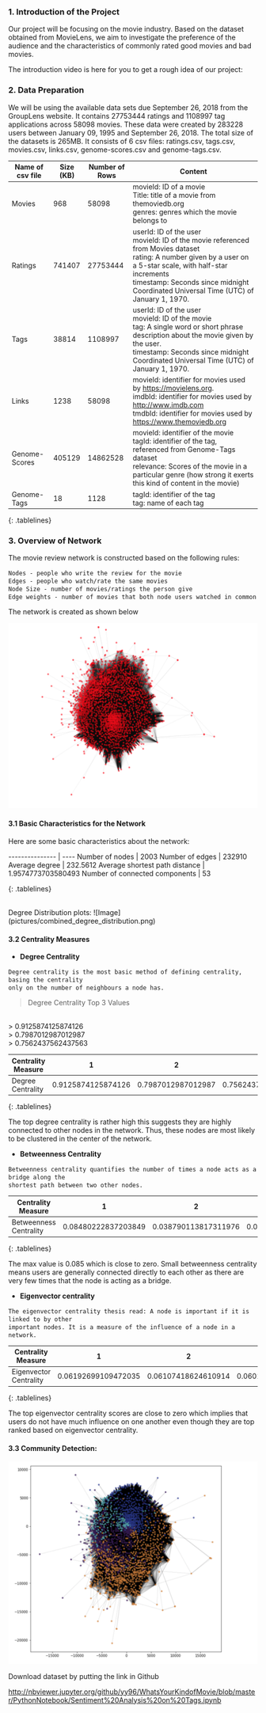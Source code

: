 ### 1. Introduction of the Project
Our project will be focusing on the movie industry. Based on the dataset obtained from MovieLens, we aim to investigate the preference of the audience and the characteristics of commonly rated good movies and bad movies.

The introduction video is here for you to get a rough idea of our project:

### 2. Data Preparation 
We will be using the available data sets due September 26, 2018 from the GroupLens website. It contains 27753444 ratings and 1108997 tag applications across 58098 movies. These data were created by 283228 users between January 09, 1995 and September 26, 2018. The total size of the datasets is 265MB. It consists of 6 csv files: ratings.csv, tags.csv, movies.csv, links.csv, genome-scores.csv and genome-tags.csv.

<style>
.tablelines table, .tablelines td, .tablelines th {
        border: 1px solid black;
        }
</style>

Name of csv file | Size (KB) | Number of Rows | Content
---------------- | --------- | -------------- | -------
Movies | 968 | 58098 | movieId: ID of a movie <br> Title: title of a movie from themoviedb.org <br> genres: genres which the movie belongs to
Ratings | 741407 | 27753444 | userId: ID of the user <br> movieId: ID of the movie referenced from Movies dataset <br> rating: A number given by a user on a 5-star scale, with half-star increments <br> timestamp: Seconds since midnight Coordinated Universal Time (UTC) of January 1, 1970.
Tags | 38814 | 1108997 | userId: ID of the user <br>  movieId: ID of the movie <br> tag: A single word or short phrase description about the movie given by the user. <br> timestamp: Seconds since midnight Coordinated Universal Time (UTC) of January 1, 1970.
Links | 1238 | 58098 | movieId: identifier for movies used by https://movielens.org. <br> imdbId: identifier for movies used by http://www.imdb.com <br> tmdbId: identifier for movies used by https://www.themoviedb.org
Genome-Scores | 405129 | 14862528 | movieId: identifier of the movie <br> tagId: identifier of the tag, referenced from Genome-Tags dataset <br> relevance: Scores of the movie in a particular genre (how strong it exerts this kind of content in the movie)
Genome-Tags | 18 | 1128 | tagId: identifier of the tag <br> tag: name of each tag

{: .tablelines}

### 3. Overview of Network
The movie review network is constructed based on the following rules:
```
Nodes - people who write the review for the movie 
Edges - people who watch/rate the same movies
Node Size - number of movies/ratings the person give
Edge weights - number of movies that both node users watched in common
```
The network is created as shown below

![Image](pictures/overall_network.png)

#### 3.1 Basic Characteristics for the Network
Here are some basic characteristics about the network:

<style>
.tablelines table, .tablelines td, .tablelines th {
        border: 1px solid black;
        }
</style>
--------------- | ----
Number of nodes | 2003
Number of edges | 232910
Average degree | 232.5612
Average shortest path distance | 1.9574773703580493
Number of connected components | 53

{: .tablelines}

<br>
Degree Distribution plots:
![Image](pictures/combined_degree_distribution.png)

#### 3.2 Centrality Measures


- **Degree Centrality**
```
Degree centrality is the most basic method of defining centrality, basing the centrality 
only on the number of neighbours a node has.
```

> Degree Centrality Top 3 Values
<br>
> 0.9125874125874126 
<br>
> 0.7987012987012987
<br>
> 0.7562437562437563

<style>
.tablelines table, .tablelines td, .tablelines th {
        border: 1px solid black;
        }
</style>
 Centrality Measure | 1 | 2 | 3
------------------- | - | - | -
Degree Centrality | 0.9125874125874126 | 0.7987012987012987 | 0.7562437562437563
{: .tablelines}

The top degree centrality is rather high this suggests they are highly connected to other nodes in the network. Thus, these nodes are most likely to be clustered in the center of the network.

- **Betweenness Centrality**
```
Betweenness centrality quantifies the number of times a node acts as a bridge along the 
shortest path between two other nodes.
```

<style>
.tablelines table, .tablelines td, .tablelines th {
        border: 1px solid black;
        }
</style>
 Centrality Measure | 1 | 2 | 3
------------------- | - | - | -
Betweenness Centrality | 0.08480222837203849 | 0.038790113817311976 | 0.027062225532841173
{: .tablelines}

The max value is 0.085 which is close to zero. Small betweenness centrality means users are generally connected directly to each other as there are very few times that the node is acting as a bridge.

- **Eigenvector centrality**
```
The eigenvector centrality thesis read: A node is important if it is linked to by other 
important nodes. It is a measure of the influence of a node in a network.
```

<style>
.tablelines table, .tablelines td, .tablelines th {
        border: 1px solid black;
        }
</style>
 Centrality Measure | 1 | 2 | 3
------------------- | - | - | -
Eigenvector Centrality | 0.06192699109472035 | 0.06107418624610914 | 0.06015765571794681
{: .tablelines}

The top eigenvector centrality scores are close to zero which implies that users do not have much influence on one another even though they are top ranked based on eigenvector centrality.

#### 3.3 Community Detection:
![Image](pictures/community_detection.png)

Download dataset by putting the link in Github

http://nbviewer.jupyter.org/github/yy96/WhatsYourKindofMovie/blob/master/PythonNotebook/Sentiment%20Analysis%20on%20Tags.ipynb
